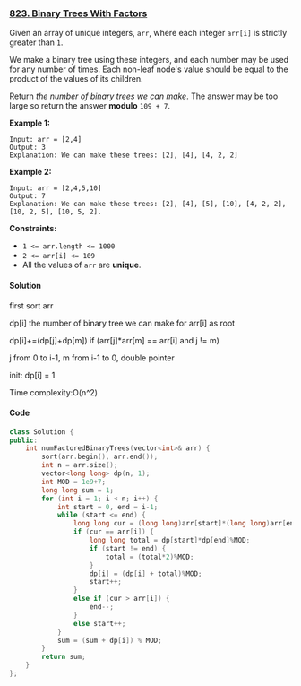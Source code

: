 ### [823. Binary Trees With Factors](https://leetcode.com/problems/binary-trees-with-factors/)

Given an array of unique integers, `arr`, where each integer `arr[i]` is strictly greater than `1`.

We make a binary tree using these integers, and each number may be used for any number of times. Each non-leaf node's value should be equal to the product of the values of its children.

Return *the number of binary trees we can make*. The answer may be too large so return the answer **modulo** `109 + 7`.

 

**Example 1:**

```
Input: arr = [2,4]
Output: 3
Explanation: We can make these trees: [2], [4], [4, 2, 2]
```

**Example 2:**

```
Input: arr = [2,4,5,10]
Output: 7
Explanation: We can make these trees: [2], [4], [5], [10], [4, 2, 2], [10, 2, 5], [10, 5, 2].
```

 

**Constraints:**

- `1 <= arr.length <= 1000`
- `2 <= arr[i] <= 109`
- All the values of `arr` are **unique**.



#### Solution

first sort arr

dp[i] the number of binary tree we can make for arr[i] as root

dp[i]+=(dp[j]+dp[m]) if (arr[j]*arr[m] == arr[i] and j != m)

j from 0 to i-1, m from i-1 to 0, double pointer

init: dp[i] = 1

Time complexity:O(n^2)

#### Code

```c++
class Solution {
public:
    int numFactoredBinaryTrees(vector<int>& arr) {
        sort(arr.begin(), arr.end());
        int n = arr.size();
        vector<long long> dp(n, 1);
        int MOD = 1e9+7;
        long long sum = 1;
        for (int i = 1; i < n; i++) {
            int start = 0, end = i-1;
            while (start <= end) {
                long long cur = (long long)arr[start]*(long long)arr[end];
                if (cur == arr[i]) {
                    long long total = dp[start]*dp[end]%MOD;
                    if (start != end) {
                        total = (total*2)%MOD;
                    }
                    dp[i] = (dp[i] + total)%MOD;
                    start++;
                }
                else if (cur > arr[i]) {
                    end--;
                }
                else start++;
            }
            sum = (sum + dp[i]) % MOD;
        }
        return sum;
    }
};
```



